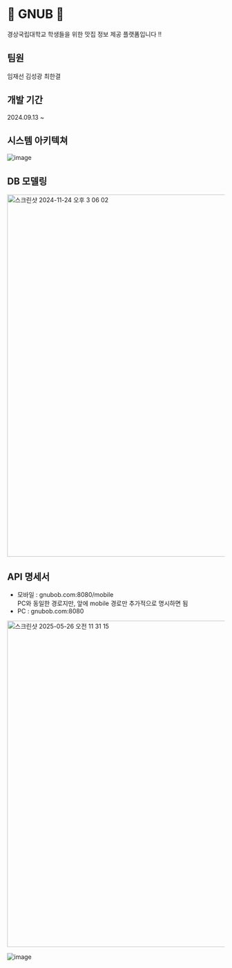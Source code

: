 # 🍚 GNUB 🍚
경상국립대학교 학생들을 위한 맛집 정보 제공 플랫폼입니다 !! <br>

## 팀원
임재선  김성광  최한결

## 개발 기간
2024.09.13 ~ 

## 시스템 아키텍쳐
![image](https://github.com/user-attachments/assets/604a34c6-0345-4696-a9e9-15be588768be)

## DB 모델링
<img width="837" alt="스크린샷 2024-11-24 오후 3 06 02" src="https://github.com/user-attachments/assets/b75d3c67-c9ab-4f44-8364-c9a5aef38225">

## API 명세서
- 모바일 : gnubob.com:8080/mobile<br>
         PC와 동일한 경로지만, 앞에 mobile 경로만 추가적으로 명시하면 됨
- PC : gnubob.com:8080
<img width="754" alt="스크린샷 2025-05-26 오전 11 31 15" src="https://github.com/user-attachments/assets/3c7e4362-d042-4b5d-b742-5d94ed291d89" />

![image](https://github.com/user-attachments/assets/ca1e270b-ea87-446f-a5f6-35321985a768)
